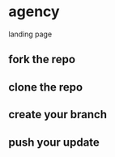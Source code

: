 # agency
landing page

## fork the repo
## clone the repo
## create your branch
## push your update
